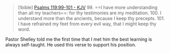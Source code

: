 > [!bible] [Psalms 119:99-101 - KJV](https://bible-api.com/Psalm+119:99-101?translation=kjv)
> 99. ==I have more understanding than all my teachers==: for thy testimonies are my meditation.
> 100. I understand more than the ancients, because I keep thy precepts.
> 101. I have refrained my feet from every evil way, that I might keep thy word.

Pastor Shelley told me the first time that I met him the best learning is always self-taught. He used this verse to support his position.